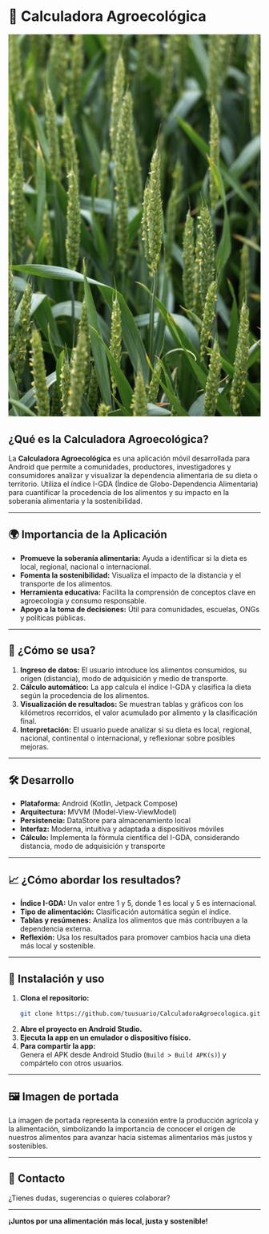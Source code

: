 # 🌱 Calculadora Agroecológica

![Portada](app/src/main/res/drawable/trigo.jpg)

## ¿Qué es la Calculadora Agroecológica?

La **Calculadora Agroecológica** es una aplicación móvil desarrollada para Android que permite a comunidades, productores, investigadores y consumidores analizar y visualizar la dependencia alimentaria de su dieta o territorio. Utiliza el índice I-GDA (Índice de Globo-Dependencia Alimentaria) para cuantificar la procedencia de los alimentos y su impacto en la soberanía alimentaria y la sostenibilidad.

---

## 🌍 Importancia de la Aplicación

- **Promueve la soberanía alimentaria:** Ayuda a identificar si la dieta es local, regional, nacional o internacional.
- **Fomenta la sostenibilidad:** Visualiza el impacto de la distancia y el transporte de los alimentos.
- **Herramienta educativa:** Facilita la comprensión de conceptos clave en agroecología y consumo responsable.
- **Apoyo a la toma de decisiones:** Útil para comunidades, escuelas, ONGs y políticas públicas.

---

## 📲 ¿Cómo se usa?

1. **Ingreso de datos:** El usuario introduce los alimentos consumidos, su origen (distancia), modo de adquisición y medio de transporte.
2. **Cálculo automático:** La app calcula el índice I-GDA y clasifica la dieta según la procedencia de los alimentos.
3. **Visualización de resultados:** Se muestran tablas y gráficos con los kilómetros recorridos, el valor acumulado por alimento y la clasificación final.
4. **Interpretación:** El usuario puede analizar si su dieta es local, regional, nacional, continental o internacional, y reflexionar sobre posibles mejoras.

---

## 🛠️ Desarrollo

- **Plataforma:** Android (Kotlin, Jetpack Compose)
- **Arquitectura:** MVVM (Model-View-ViewModel)
- **Persistencia:** DataStore para almacenamiento local
- **Interfaz:** Moderna, intuitiva y adaptada a dispositivos móviles
- **Cálculo:** Implementa la fórmula científica del I-GDA, considerando distancia, modo de adquisición y transporte

---

## 📈 ¿Cómo abordar los resultados?

- **Índice I-GDA:** Un valor entre 1 y 5, donde 1 es local y 5 es internacional.
- **Tipo de alimentación:** Clasificación automática según el índice.
- **Tablas y resúmenes:** Analiza los alimentos que más contribuyen a la dependencia externa.
- **Reflexión:** Usa los resultados para promover cambios hacia una dieta más local y sostenible.

---

## 🚀 Instalación y uso

1. **Clona el repositorio:**
   ```bash
   git clone https://github.com/tuusuario/CalculadoraAgroecologica.git
   ```
2. **Abre el proyecto en Android Studio.**
3. **Ejecuta la app en un emulador o dispositivo físico.**
4. **Para compartir la app:**  
   Genera el APK desde Android Studio (`Build > Build APK(s)`) y compártelo con otros usuarios.

---

## 🖼️ Imagen de portada

La imagen de portada representa la conexión entre la producción agrícola y la alimentación, simbolizando la importancia de conocer el origen de nuestros alimentos para avanzar hacia sistemas alimentarios más justos y sostenibles.

---

## 📧 Contacto

¿Tienes dudas, sugerencias o quieres colaborar?  

---

**¡Juntos por una alimentación más local, justa y sostenible!**
